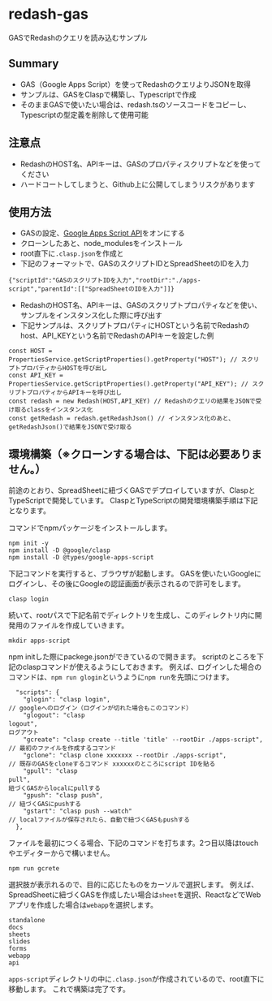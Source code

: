 # redash-gas
GASでRedashのクエリを読み込むサンプル
## Summary
- GAS（Google Apps Script）を使ってRedashのクエリよりJSONを取得
- サンプルは、GASをClaspで構築し、Typescriptで作成
- そのままGASで使いたい場合は、redash.tsのソースコードをコピーし、Typescriptの型定義を削除して使用可能

## 注意点
- RedashのHOST名、APIキーは、GASのプロパティスクリプトなどを使ってください
- ハードコートしてしまうと、Github上に公開してしまうリスクがあります

## 使用方法
- GASの設定、[Google Apps Script API](https://script.google.com/home/usersettings)をオンにする
- クローンしたあと、node_modulesをインストール
- root直下に`.clasp.json`を作成と
- 下記のフォーマットで、GASのスクリプトIDとSpreadSheetのIDを入力
```
{"scriptId":"GASのスクリプトIDを入力","rootDir":"./apps-script","parentId":[["SpreadSheetのIDを入力"]]}
```
- RedashのHOST名、APIキーは、GASのスクリプトプロパティなどを使い、サンプルをインスタンス化した際に呼び出す
- 下記サンプルは、スクリプトプロパティにHOSTという名前でRedashのhost、API_KEYという名前でRedashのAPIキーを設定した例
```
const HOST = PropertiesService.getScriptProperties().getProperty("HOST"); // スクリプトプロパティからHOSTを呼び出し
const API_KEY = PropertiesService.getScriptProperties().getProperty("API_KEY"); // スクリプトプロパティからAPIキーを呼び出し
const redash = new Redash(HOST,API_KEY) // Redashのクエリの結果をJSONで受け取るclassをインスタンス化
const getRedash = redash.getRedashJson() // インスタンス化のあと、getRedashJson()で結果をJSONで受け取る
```

## 環境構築（※クローンする場合は、下記は必要ありません。）
前途のとおり、SpreadSheetに紐づくGASでデプロイしていますが、ClaspとTypeScriptで開発しています。
ClaspとTypeScriptの開発環境構築手順は下記となります。

コマンドでnpmパッケージをインストールします。

```
npm init -y
npm install -D @google/clasp
npm install -D @types/google-apps-script
```
下記コマンドを実行すると、ブラウザが起動します。
GASを使いたいGoogleにログインし、その後にGoogleの認証画面が表示されるので許可をします。
```
clasp login
```

続いて、rootパスで下記名前でディレクトリを生成し、このディレクトリ内に開発用のファイルを作成していきます。
```
mkdir apps-script
```
npm initした際にpackege.jsonができているので開きます。
scriptのところを下記のclaspコマンドが使えるようにしておきます。
例えば、ログインした場合のコマンドは、`npm run glogin`というように`npm run`を先頭につけます。
```
  "scripts": {
    "glogin": "clasp login",                                           // googleへのログイン（ログインが切れた場合もこのコマンド）
    "glogout": "clasp logout",　　　　　　　　　　　　　　　　　　　　　　　　　　　　　　　　　　　　　　　　　　　　　　　　　　　　　　　　　　　　　　　　　　　　　　　　　　　　　　　　　　　// ログアウト
    "gcreate": "clasp create --title 'title' --rootDir ./apps-script", // 最初のファイルを作成するコマンド
    "gclone": "clasp clone xxxxxxx --rootDir ./apps-script",           // 既存のGASをcloneするコマンド xxxxxxのところにscript IDを貼る
    "gpull": "clasp pull",　　　　　　　　　　　　　　　　　　　　　　　　　　　　　　　　　　　　　　　　　　　　　　　　　　　　　　　　　　　　　　　　　　　　　　　　　　　　　　　　　　　　　　　　　　　// 紐づくGASからlocalにpullする
    "gpush": "clasp push",                                             // 紐づくGASにpushする
    "gstart": "clasp push --watch"                                     // localファイルが保存されたら、自動で紐づくGASもpushする
  },
 ```
ファイルを最初につくる場合、下記のコマンドを打ちます。2つ目以降はtouchやエディターからで構いません。
```
npm run gcrete
```
選択肢が表示れるので、目的に応じたものをカーソルで選択します。
例えば、SpreadSheetに紐づくGASを作成したい場合は`sheet`を選択、ReactなどでWebアプリを作成した場合は`webapp`を選択します。
```
standalone
docs
sheets
slides
forms
webapp
api
```
`apps-script`ディレクトリの中に`.clasp.json`が作成されているので、root直下に移動します。
これで構築は完了です。

